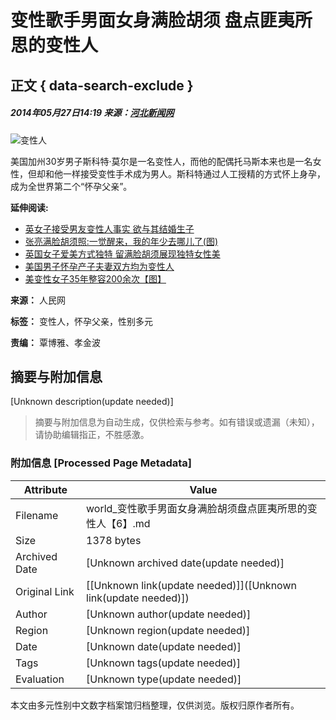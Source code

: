 # 变性歌手男面女身满脸胡须 盘点匪夷所思的变性人

## 正文 { data-search-exclude }


##### 2014年05月27日14:19 来源：[河北新闻网](http://photo.hebnews.cn/2014-01/26/content_3752929.htm)

![变性人](http://www.people.com.cn/mediafile/pic/20140527/5/2579426290458737673.jpg)

美国加州30岁男子斯科特·莫尔是一名变性人，而他的配偶托马斯本来也是一名女性，但却和他一样接受变性手术成为男人。斯科特通过人工授精的方式怀上身孕，成为全世界第二个“怀孕父亲”。

**延伸阅读:**

- [英女子接受男友变性人事实 欲与其结婚生子](http://chinese.people.com.cn/n/2014/1119/c42309-26051439.html)
- [张亮满脸胡须照:一觉醒来，我的年少去哪儿了(图)](http://ent.people.com.cn/n/2014/0508/c1012-24992116.html)
- [英国女子爱美方式独特 留满脸胡须展现独特女性美](http://travel.people.com.cn/n/2014/0218/c41570-24388978.html)
- [美国男子怀孕产子夫妻双方均为变性人](http://health.people.com.cn/n/2014/0217/c14739-24381137.html)
- [美变性女子35年整容200余次【图】](http://health.people.com.cn/n/2014/0214/c14739-24363924.html)

**来源：** 人民网

**标签：** 变性人，怀孕父亲，性别多元  

**责编：** 覃博雅、孝金波
<!-- tcd_original_link http://world.people.com.cn/n/2014/0527/c1002-25071424-6.html -->


## 摘要与附加信息

<!-- tcd_abstract -->
[Unknown description(update needed)]
<!-- tcd_abstract_end -->

> 摘要与附加信息为自动生成，仅供检索与参考。如有错误或遗漏（未知），请协助编辑指正，不胜感激。

### 附加信息 [Processed Page Metadata]

| Attribute       | Value                                  |
|-----------------|----------------------------------------|
| Filename        | world_变性歌手男面女身满脸胡须盘点匪夷所思的变性人【6】.md                             |
| Size            | 1378 bytes                           |
| Archived Date   | [Unknown archived date(update needed)]                             |
| Original Link   | [[Unknown link(update needed)]]([Unknown link(update needed)])                       |
| Author          | [Unknown author(update needed)]                               |
| Region          | [Unknown region(update needed)]                               |
| Date            | [Unknown date(update needed)]                                 |
| Tags            | [Unknown tags(update needed)]                                 |
| Evaluation            | [Unknown type(update needed)]                                 |
<!-- tcd_table_end -->

本文由多元性别中文数字档案馆归档整理，仅供浏览。版权归原作者所有。
